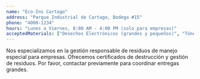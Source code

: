 ```yaml
---
name: "Eco-Ins Cartago"
address: "Parque Industrial de Cartago, Bodega #15"
phone: "4000-1234"
hours: "Lunes a Viernes, 8:00 AM - 4:00 PM (solo para empresas)"
acceptedMaterials: ["Desechos Electrónicos (grandes y pequeños)", "Tóners y Cartuchos de Tinta", "Baterías de Plomo-Ácido", "Llantas (con costo asociado)"]
---
```


Nos especializamos en la gestión responsable de residuos de manejo especial para empresas. Ofrecemos certificados de destrucción y gestión de residuos. Por favor, contactar previamente para coordinar entregas grandes.
